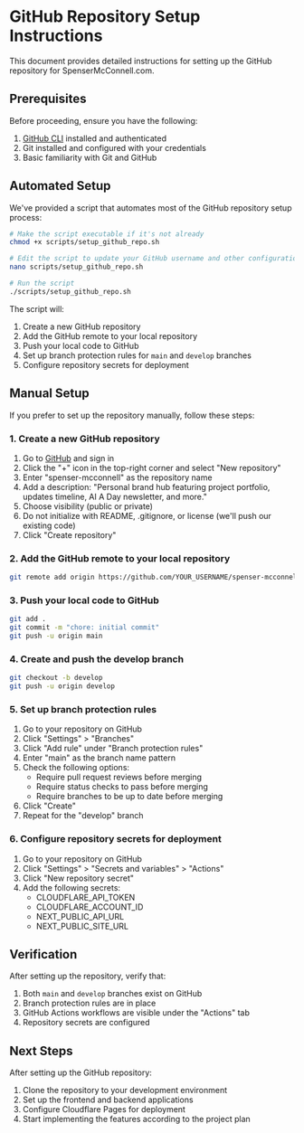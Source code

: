 # GitHub Repository Setup Instructions

This document provides detailed instructions for setting up the GitHub repository for SpenserMcConnell.com.

## Prerequisites

Before proceeding, ensure you have the following:

1. [GitHub CLI](https://cli.github.com/manual/installation) installed and authenticated
2. Git installed and configured with your credentials
3. Basic familiarity with Git and GitHub

## Automated Setup

We've provided a script that automates most of the GitHub repository setup process:

```bash
# Make the script executable if it's not already
chmod +x scripts/setup_github_repo.sh

# Edit the script to update your GitHub username and other configuration
nano scripts/setup_github_repo.sh

# Run the script
./scripts/setup_github_repo.sh
```

The script will:
1. Create a new GitHub repository
2. Add the GitHub remote to your local repository
3. Push your local code to GitHub
4. Set up branch protection rules for `main` and `develop` branches
5. Configure repository secrets for deployment

## Manual Setup

If you prefer to set up the repository manually, follow these steps:

### 1. Create a new GitHub repository

1. Go to [GitHub](https://github.com) and sign in
2. Click the "+" icon in the top-right corner and select "New repository"
3. Enter "spenser-mcconnell" as the repository name
4. Add a description: "Personal brand hub featuring project portfolio, updates timeline, AI A Day newsletter, and more."
5. Choose visibility (public or private)
6. Do not initialize with README, .gitignore, or license (we'll push our existing code)
7. Click "Create repository"

### 2. Add the GitHub remote to your local repository

```bash
git remote add origin https://github.com/YOUR_USERNAME/spenser-mcconnell.git
```

### 3. Push your local code to GitHub

```bash
git add .
git commit -m "chore: initial commit"
git push -u origin main
```

### 4. Create and push the develop branch

```bash
git checkout -b develop
git push -u origin develop
```

### 5. Set up branch protection rules

1. Go to your repository on GitHub
2. Click "Settings" > "Branches"
3. Click "Add rule" under "Branch protection rules"
4. Enter "main" as the branch name pattern
5. Check the following options:
   - Require pull request reviews before merging
   - Require status checks to pass before merging
   - Require branches to be up to date before merging
6. Click "Create"
7. Repeat for the "develop" branch

### 6. Configure repository secrets for deployment

1. Go to your repository on GitHub
2. Click "Settings" > "Secrets and variables" > "Actions"
3. Click "New repository secret"
4. Add the following secrets:
   - CLOUDFLARE_API_TOKEN
   - CLOUDFLARE_ACCOUNT_ID
   - NEXT_PUBLIC_API_URL
   - NEXT_PUBLIC_SITE_URL

## Verification

After setting up the repository, verify that:

1. Both `main` and `develop` branches exist on GitHub
2. Branch protection rules are in place
3. GitHub Actions workflows are visible under the "Actions" tab
4. Repository secrets are configured

## Next Steps

After setting up the GitHub repository:

1. Clone the repository to your development environment
2. Set up the frontend and backend applications
3. Configure Cloudflare Pages for deployment
4. Start implementing the features according to the project plan
